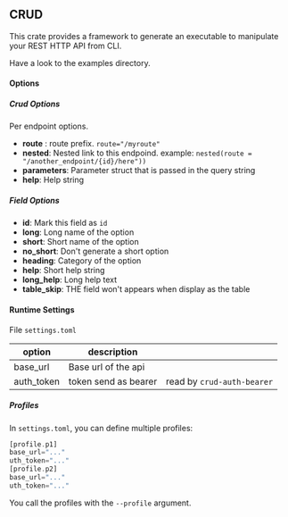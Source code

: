 ## CRUD

This crate provides a framework to generate an executable to manipulate your REST HTTP API from CLI.

Have a look to the examples directory.

#### Options

##### Crud Options

Per endpoint options.

* **route** : route prefix. `route="/myroute"`
* **nested**: Nested link to this endpoind. example: `nested(route = "/another_endpoint/{id}/here"))`
* **parameters**: Parameter struct that is passed in the query string
* **help**: Help string

##### Field Options

* **id**: Mark this field as `id`
* **long**: Long name of the option
* **short**: Short name of the option
* **no_short**: Don't generate a short option
* **heading**: Category of the option
* **help**: Short help string
* **long_help**: Long help text
* **table_skip**: THE field won't appears when display as the table


#### Runtime Settings

File `settings.toml`

| option     | description          |                            |
|------------|----------------------|----------------------------|
| base_url   | Base url of the api  |                            |
| auth_token | token send as bearer | read by `crud-auth-bearer` |

##### Profiles

In `settings.toml`, you can define multiple profiles:
```rust
[profile.p1]
base_url="..."
uth_token="..."
[profile.p2]
base_url="..."
uth_token="..."
```

You call the profiles with the `--profile` argument.

